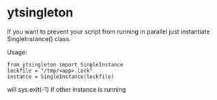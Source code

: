# ytsingleton

If you want to prevent your script from running in parallel just instantiate SingleInstance() class. 

Usage:

```
from ytsingleton import SingleInstance 
lockfile = "/tmp/<app>.lock"
instance = SingleInstance(lockfile)
```

will sys.exit(-1) if other instance is running
